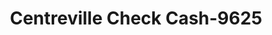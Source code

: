 ---
f_zip-code: 20120
f_state-code: VA
title: Centreville Check Cash-9625
f_phone: 703-631-1616
f_city-only: Centreville
f_address: 13926 Lee Hwy Centreville
f_location-unique-id: '9625'
slug: centreville-check-cash-9625
updated-on: '2024-05-30T13:46:58.046Z'
created-on: '2024-05-30T13:36:59.803Z'
published-on: '2024-05-30T13:54:32.469Z'
f_city-state: cms/city/centreville-va.md
f_company: cms/company/centreville-check-cash.md
f_state: cms/state/virginia.md
layout: '[payday-loan].html'
tags: payday-loan
---